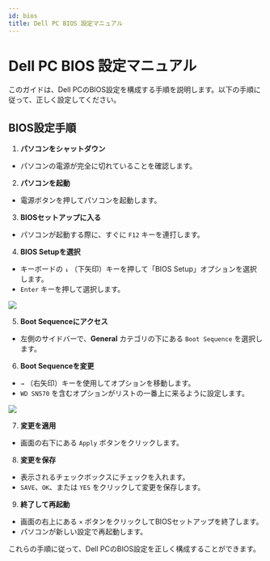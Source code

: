 ```yaml
---
id: bios
title: Dell PC BIOS 設定マニュアル
---
```


# Dell PC BIOS 設定マニュアル

このガイドは、Dell PCのBIOS設定を構成する手順を説明します。以下の手順に従って、正しく設定してください。

## BIOS設定手順

1. **パソコンをシャットダウン**
- パソコンの電源が完全に切れていることを確認します。

2. **パソコンを起動**
- 電源ボタンを押してパソコンを起動します。

3. **BIOSセットアップに入る**
- パソコンが起動する際に、すぐに `F12` キーを連打します。

4. **BIOS Setupを選択**
- キーボードの `↓` （下矢印）キーを押して「BIOS Setup」オプションを選択します。
- `Enter` キーを押して選択します。
<img src="/img/bios/step1.jpg" />

5. **Boot Sequenceにアクセス**
- 左側のサイドバーで、**General** カテゴリの下にある `Boot Sequence` を選択します。

6. **Boot Sequenceを変更**
- `→` （右矢印）キーを使用してオプションを移動します。
- `WD SN570` を含むオプションがリストの一番上に来るように設定します。
<img src="/img/bios/step2.jpg" />

7. **変更を適用**
- 画面の右下にある `Apply` ボタンをクリックします。

8. **変更を保存**
- 表示されるチェックボックスにチェックを入れます。
- `SAVE`、`OK`、または `YES` をクリックして変更を保存します。

9. **終了して再起動**
- 画面の右上にある `×` ボタンをクリックしてBIOSセットアップを終了します。
- パソコンが新しい設定で再起動します。

これらの手順に従って、Dell PCのBIOS設定を正しく構成することができます。
